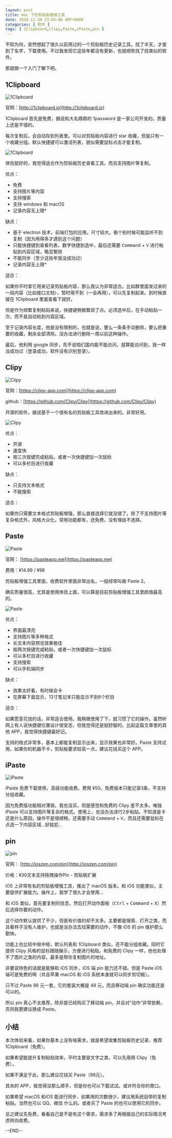 ```yaml
---
layout: post
title: mac 下的剪贴板增强工具
date: 2018-11-30 23:03:00 GMT+0800
categories: [ 软件 ]
tags: [ 1Clipboard,Clipy,Paste,iPaste,pin ]
---
```


不知为何，突然想起了很久以前用过的一个剪贴板历史记录工具。找了半天，才查到了名字，下载使用。不过我发现它这些年都没有更新，也就顺势找了找类似的软件。

那就做一个入门了解下吧。

<!-- more -->

## 1Clipboard

![1Clipboard](https://cdn1.yukapril.com/2018-11-30-paste-1clipboard-1.png)

官网：[http://1clipboard.io](http://1clipboard.io)

1Clipboard 首先是免费，据说和大名鼎鼎的 1password 是一家公司开发的。质量上还是不错的。

每次复制后，会自动存到列表里。可以对剪贴板内容进行 star 收藏，但是只有一个收藏分组。默认快捷键可以激活列表，貌似需要鼠标点击才能复制。

![1Clipboard](https://cdn1.yukapril.com/2018-11-30-paste-1clipboard-2.png)

体验挺好的，我觉得适合作为剪贴板历史查看工具，而且支持图片等复制。

优点：

* 免费
* 支持图片等内容
* 支持搜索
* 支持 windows 和 macOS
* 记录内容无上限*

缺点：

* 基于 electron 技术，前端打包的应用。尺寸较大。极个别时候可能监听不到复制（因为用得多才遇到这个问题）
* 只能快捷键到查看列表，数字快捷到选中，最后还需要 <kbd>Command</kbd> + <kbd>V</kbd> 进行粘贴到内容区域，略显繁琐
* 不能同步（至少这些年我没成功过）
* 记录内容无上限*

适合：

如果你平时拿它用来记录剪贴板内容，那么我认为非常适合。比如群里面发过来的一段内容（比如接口文档），暂时用不到（一会再用），可以先复制起来。到时候直接在 1Clipboard 里面查看下就好。

但是作为频繁复制粘贴来说，快捷键稍微繁琐了点。必须选中后，在手动粘贴一次，而不是自动贴到内容区域。

至于记录内容长度，他是没有限制的，也就是说，要么一条条手动删除，要么把重要的收藏，剩余全部清除。没办法进行删除一周以前这种操作。

最后，他利用 google 同步，先不说咱们国内能不能访问，就算能访问到，我一样没成功过（登录成功，软件没有识别登录）。

## Clipy

![Clipy](https://cdn1.yukapril.com/2018-11-30-paste-clipy-1.png)

官网：[https://clipy-app.com](https://clipy-app.com)

github：[https://github.com/Clipy/Clipy](https://github.com/Clipy/Clipy)

开源的软件，据说基于一个很有名的剪贴板工具改进出来的。非常好用。

![Clipy](https://cdn1.yukapril.com/2018-11-30-paste-clipy-2.png)

优点：

* 开源
* 速度快
* 按三次按键完成粘贴，或者一次快捷键加一次鼠标
* 可以多栏目进行收藏

缺点：

* 只支持文本格式
* 不能搜索

适合：

如果你只需要文本格式剪贴板增强，那么直接选择它就没错了。除了不支持图片等复杂格式外，风格大众化，常用功能都有，还免费。没有理由不选择。

## Paste

![Paste](https://cdn1.yukapril.com/2018-11-30-paste-paste-1.jpg)

官网： [https://pasteapp.me](https://pasteapp.me)

费用：¥14.99 / ¥98

剪贴板增强工具里面，收费软件里面非常出名，一般经常叫做 Paste 2。

确实质量很高，尤其是使用体验上面，可以算是目前剪贴板增强工具里颜值最高的。

![Paste](https://cdn1.yukapril.com/2018-11-30-paste-paste-2.png)

优点：

* 界面最漂亮
* 支持图片等多种格式
* 长文本内容预览效果极佳
* 按两次按键完成粘贴，或者一次快捷键加一次鼠标
* 可以多栏目进行收藏
* 支持搜索
* 可以手机端同步

缺点：

* 效果太好看，有时候会卡
* 在屏幕下面显示，13寸笔记本只能显示不到6个栏目

适合：

如果愿意花钱的话，非常适合使用。我稍微使用了下，就习惯了它的操作。虽然听网上有人说快捷键位置设计很变态，但我觉得还是挺舒服的。比起这篇文章里的其他 APP，我觉得快捷键最好记。

支持的格式非常多，基本上都能复制显示出来，显示效果也非常好。Paste 支持试用，如果你的机器不卡，剪贴板要求较高一点，建议花钱买这个 APP。

## iPaste

![iPaste](https://cdn1.yukapril.com/2018-11-30-paste-ipaste-1.jpg)

iPaste 免费下载使用，高级功能收费。费用 ¥50。免费版本只能记录3条，不支持分组收藏。

因为免费版功能相对薄弱，我也没买，但是感觉和免费的 Clipy 差不太多。唯独 iPaste 可以支持图片等复杂的格式。使用上，也没办法进行2步粘贴。不知道是卡还是什么原因，操作不是很顺畅，还需要手动 <kbd>
Command</kbd> + <kbd>V</kbd>，而且还需要鼠标在点选一下内容区域...好尴尬...

## pin

![pin](https://cdn1.yukapril.com/2018-11-30-paste-pin-1.png)

官网： [http://ioszen.com/pin](http://ioszen.com/pin)

价格：¥30文本支持拖拽操作Pin - 剪贴板扩展

iOS 上非常有名的剪贴板增强工具，推出了 macOS 版本。和 iOS 功能类似，主要提供扩展能力。操作上，我学了很久才会使用...

和 iOS 类似，首先要复制的信息，然后打开动作面板（<kbd>Ctrl</kbd> + <kbd>Command</kbd> + <kbd>X</kbd>）然后选择你要的动作。

这个动作默认提供了不少，但是有价值的却不太多。主要都是搜索、打开之类，而且看样子没有人维护，也就是没办法去找需要的动作，不像 iOS 的 pin 维护那么勤快。

功能上也比较中规中矩，默认列表和 1Clipboard 类似，还不能分组收藏。同时它提供 Clipy 风格的鼠标跟随展示，方便进行粘贴。和免费的 Clipy 一样，他也处理不了图片之类的内容，最多是帮你复制图片的地址。

非要说特色的话就是能够和 iOS 同步，iOS 端 pin 能力还不错。但是 Paste iOS 端可是免费的啊（并且苹果 macOS 和 iOS 系统本身就可以同步剪切板）。

只不过 Paste 98 元一套，它的套装大概是 48 元，而且移动端 pin 确实功能还是可以的。

所以 pin 真心不太推荐，除非是已经购买了移动端 pin，并且对“动作”非常依赖，否则我更建议换成 Paste。

## 小结

本次体验来看，如果你基本上没有啥需求，就是希望收集剪贴板历史记录，推荐 1Clipboard（免费）。

如果希望能提升复制粘贴效率，平时主要是文字之类，可以先用用 Clipy（免费）。

如果不满足于此，那么建议花钱买 Paste（98元）。

其余的 APP，我觉得没那么顺手，但是你也可以下载试试。或许符合你的胃口。

如果希望 macOS 和iOS 能进行同步，如果用的次数很少，建议用系统自带的复制粘贴。当然也可以 QQ、微信 什么的。或者买了 Paste 的也可以使用它的同步。

总之建议先免费，看看自己是不是有这个需求，需求多了再根据自己的实际情况考虑转向收费。

--END--

